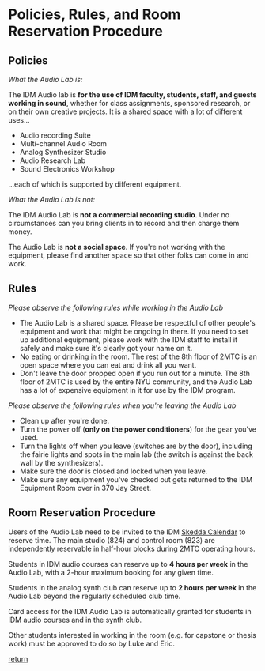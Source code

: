# Policies, Rules, and Room Reservation Procedure

## Policies

*What the Audio Lab is:*

The IDM Audio lab is **for the use of IDM faculty, students, staff, and guests working in sound**, whether for class assignments, sponsored research, or on their own creative projects. It is a shared space with a lot of different uses...

- Audio recording Suite
- Multi-channel Audio Room
- Analog Synthesizer Studio
- Audio Research Lab
- Sound Electronics Workshop

...each of which is supported by different equipment.

*What the Audio Lab is not:*

The IDM Audio Lab is **not a commercial recording studio**. Under no circumstances can you bring clients in to record and then charge them money.

The Audio Lab is **not a social space**. If you're not working with the equipment, please find another space so that other folks can come in and work.

## Rules

*Please observe the following rules while working in the Audio Lab*

- The Audio Lab is a shared space. Please be respectful of other people's equipment and work that might be ongoing in there. If you need to set up additional equipment, please work with the IDM staff to install it safely and make sure it's clearly got your name on it.
- No eating or drinking in the room. The rest of the 8th floor of 2MTC is an open space where you can eat and drink all you want.
- Don't leave the door propped open if you run out for a minute. The 8th floor of 2MTC is used by the entire NYU community, and the Audio Lab has a lot of expensive equipment in it for use by the IDM program.

*Please observe the following rules when you're leaving the Audio Lab*

- Clean up after you're done.
- Turn the power off (**only on the power conditioners**) for the gear you've used.
- Turn the lights off when you leave (switches are by the door), including the fairie lights and spots in the main lab (the switch is against the back wall by the synthesizers).
- Make sure the door is closed and locked when you leave.
- Make sure any equipment you've checked out gets returned to the IDM Equipment Room over in 370 Jay Street.

## Room Reservation Procedure

Users of the Audio Lab need to be invited to the IDM [Skedda Calendar](https://idmnyu.skedda.com/booking) to reserve time. The main studio (824) and control room (823) are independently reservable in half-hour blocks during 2MTC operating hours.

Students in IDM audio courses can reserve up to **4 hours per week** in the Audio Lab, with a 2-hour maximum booking for any given time.

Students in the analog synth club can reserve up to **2 hours per week** in the Audio Lab beyond the regularly scheduled club time.

Card access for the IDM Audio Lab is automatically granted for students in IDM audio courses and in the synth club. 

Other students interested in working in the room (e.g. for capstone or thesis work) must be approved to do so by Luke and Eric.

[return](./index.md)

